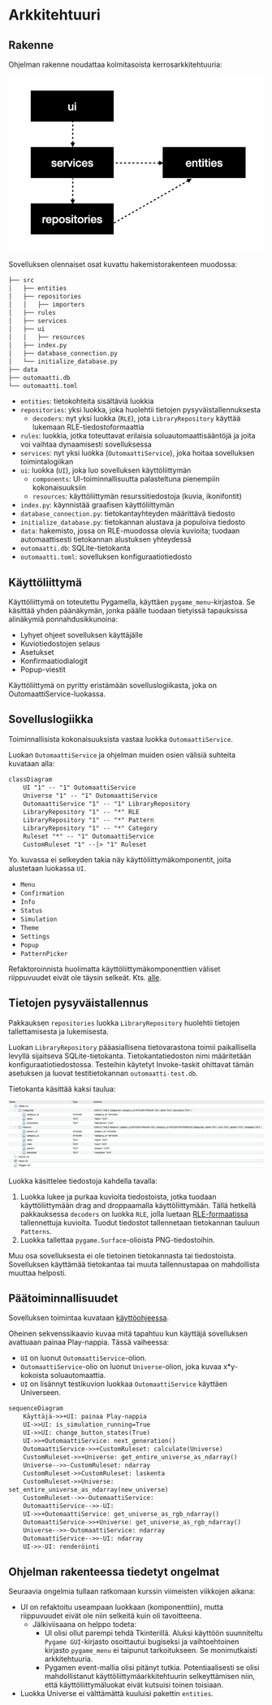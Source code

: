 # Arkkitehtuuri

## Rakenne

Ohjelman rakenne noudattaa kolmitasoista kerrosarkkitehtuuria:

![](kuvat/pakkauskaavio.png)

Sovelluksen olennaiset osat kuvattu hakemistorakenteen muodossa:

```
├── src
│   ├── entities
│   ├── repositories
│   │   ├── importers
│   ├── rules
│   ├── services
│   ├── ui
│   │   ├── resources
│   ├── index.py
│   ├── database_connection.py
│   └── initialize_database.py
├── data
├── outomaatti.db
└── outomaatti.toml
````

- `entities`: tietokohteita sisältäviä luokkia
- `repositories`: yksi luokka, joka huolehtii tietojen pysyväistallennuksesta
    - `decoders`: nyt yksi luokka (`RLE`), jota `LibraryRepository` käyttää lukemaan RLE-tiedostoformaattia
- `rules`: luokkia, jotka toteuttavat erilaisia soluautomaattisääntöjä ja joita voi vaihtaa dynaamisesti sovelluksessa
- `services`: nyt yksi luokka (`OutomaattiService`), joka hoitaa sovelluksen toimintalogiikan
- `ui`: luokka (`UI`), joka luo sovelluksen käyttöliittymän
    - `components`: UI-toiminnallisuutta palasteltuna pienempiin kokonaisuuksiin
    - `resources`: käyttöliittymän resurssitiedostoja (kuvia, ikonifontit)
- `index.py`: käynnistää graafisen käyttöliittymän
- `database_connection.py`: tietokantayhteyden määrittävä tiedosto
- `initialize_database.py`: tietokannan alustava ja populoiva tiedosto
- `data`: hakemisto, jossa on RLE-muodossa olevia kuvioita; tuodaan automaattisesti tietokannan alustuksen yhteydessä
- `outomaatti.db`: SQLite-tietokanta
- `outomaatti.toml`: sovelluksen konfiguraatiotiedosto

## Käyttöliittymä

Käyttöliittymä on toteutettu Pygamella, käyttäen `pygame_menu`-kirjastoa. Se käsittää yhden päänäkymän, jonka päälle tuodaan tietyissä tapauksissa alinäkymiä ponnahdusikkunoina:

- Lyhyet ohjeet sovelluksen käyttäjälle
- Kuviotiedostojen selaus
- Asetukset
- Konfirmaatiodialogit
- Popup-viestit

Käyttöliittymä on pyritty eristämään sovelluslogiikasta, joka on OutomaattiService-luokassa.

## Sovelluslogiikka

Toiminnallisista kokonaisuuksista vastaa luokka `OutomaattiService`.

Luokan `OutomaattiService` ja ohjelman muiden osien välisiä suhteita kuvataan alla:

```mermaid
classDiagram
    UI "1" -- "1" OutomaattiService
    Universe "1" -- "1" OutomaattiService
    OutomaattiService "1" -- "1" LibraryRepository
    LibraryRepository "1" -- "*" RLE
    LibraryRepository "1" -- "*" Pattern
    LibraryRepository "1" -- "*" Category
    Ruleset "*" -- "1" OutomaattiService
    CustomRuleset "1" --|> "1" Ruleset
```

Yo. kuvassa ei selkeyden takia näy käyttöliittymäkomponentit, joita alustetaan luokassa `UI`.

- `Menu`
- `Confirmation`
- `Info`
- `Status`
- `Simulation`
- `Theme`
- `Settings`
- `Popup`
- `PatternPicker`

Refaktoroinnista huolimatta käyttöliittymäkomponenttien väliset riippuvuudet eivät ole täysin selkeät. Kts. [alle](#ohjelman-rakenteessa-tiedetyt-ongelmat).

## Tietojen pysyväistallennus

Pakkauksen `repositories` luokka `LibraryRepository` huolehtii tietojen tallettamisesta ja lukemisesta.

Luokan `LibraryRepository` pääasiallisena tietovarastona toimii paikallisella levyllä sijaitseva SQLite-tietokanta. Tietokantatiedoston nimi määritetään konfiguraatiotiedostossa. Testeihin käytetyt Invoke-taskit ohittavat tämän asetuksen ja luovat testitietokannan `outomaatti-test.db`.

Tietokanta käsittää kaksi taulua:

![](kuvat/tietokanta.png)

Luokka käsittelee tiedostoja kahdella tavalla:

1. Luokka lukee ja purkaa kuvioita tiedostoista, jotka tuodaan käyttöliittymään drag and droppaamalla käyttöliittymään. Tällä hetkellä pakkauksessa `decoders` on luokka `RLE`, jolla luetaan [RLE-formaatissa](https://conwaylife.com/wiki/Run_Length_Encoded) tallennettuja kuvioita. Tuodut tiedostot tallennetaan tietokannan tauluun `Patterns`.
2. Luokka tallettaa `pygame.Surface`-olioista PNG-tiedostoihin.

Muu osa sovelluksesta ei ole tietoinen tietokannasta tai tiedostoista. Sovelluksen käyttämää tietokantaa tai muuta tallennustapaa on mahdollista muuttaa helposti.

## Päätoiminnallisuudet

Sovelluksen toimintaa kuvataan [käyttöohjeessa](kayttoohje.md).

Oheinen sekvenssikaavio kuvaa mitä tapahtuu kun käyttäjä sovelluksen avattuaan painaa Play-nappia. Tässä vaiheessa:
- `UI` on luonut `OutomaattiService`-olion.
- `OutomaattiService`-olio on luonut `Universe`-olion, joka kuvaa x*y-kokoista soluautomaattia.
- `UI` on lisännyt testikuvion luokkaa `OutomaattiService` käyttäen Universeen.

```mermaid
sequenceDiagram
    Käyttäjä->>+UI: painaa Play-nappia
    UI->>UI: is_simulation_running=True
    UI->>UI: change_button_states(True)
    UI->>+OutomaattiService: next_generation()
    OutomaattiService->>+CustomRuleset: calculate(Universe)
    CustomRuleset->>+Universe: get_entire_universe_as_ndarray()
    Universe-->>-CustomRuleset: ndarray
    CustomRuleset->>CustomRuleset: laskenta
    CustomRuleset->>Universe: set_entire_universe_as_ndarray(new_universe)
    CustomRuleset-->>-OutomaattiService: 
    OutomaattiService-->>-UI: 
    UI->>+OutomaattiService: get_universe_as_rgb_ndarray()
    OutomaattiService->>+Universe: get_universe_as_rgb_ndarray()
    Universe-->>-OutomaattiService: ndarray
    OutomaattiService-->>-UI: ndarray
    UI->>-UI: renderöinti
```

## Ohjelman rakenteessa tiedetyt ongelmat

Seuraavia ongelmia tullaan ratkomaan kurssin viimeisten viikkojen aikana:

- UI on refaktoitu useampaan luokkaan (komponenttiin), mutta riippuvuudet eivät ole niin selkeitä kuin oli tavoitteena.
    - Jälkiviisaana on helppo todeta:
        - UI olisi ollut parempi tehdä Tkinterillä. Aluksi käyttöön suunniteltu `Pygame GUI`-kirjasto osoittautui bugiseksi ja vaihtoehtoinen kirjasto `pygame_menu` ei taipunut tarkoitukseen. Se monimutkaisti arkkitehtuuria.
        - Pygamen event-mallia olisi pitänyt tutkia. Potentiaalisesti se olisi mahdollistanut käyttöliittymäarkkitehtuurin selkeyttämisen niin, että käyttöliittymäluokat eivät kutsuisi toinen toisiaan.
- Luokka Universe ei välttämättä kuuluisi pakettin `entities`.

